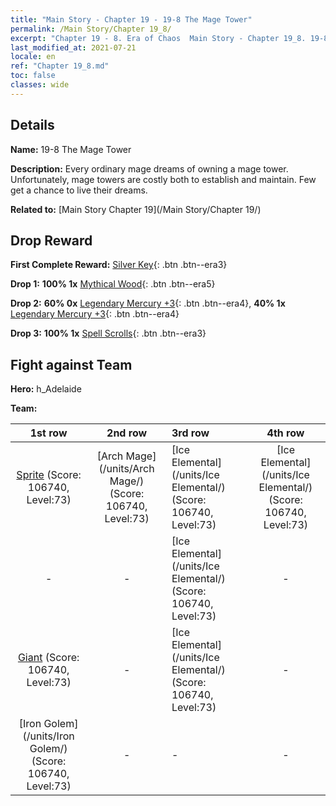 ```yaml
---
title: "Main Story - Chapter 19 - 19-8 The Mage Tower"
permalink: /Main Story/Chapter 19_8/
excerpt: "Chapter 19 - 8. Era of Chaos  Main Story - Chapter 19_8. 19-8 The Mage Tower"
last_modified_at: 2021-07-21
locale: en
ref: "Chapter 19_8.md"
toc: false
classes: wide
---
```


## Details

 **Name:** 19-8 The Mage Tower

 **Description:** Every ordinary mage dreams of owning a mage tower. Unfortunately, mage towers are costly both to establish and maintain. Few get a chance to live their dreams.

 **Related to:** [Main Story Chapter 19](/Main Story/Chapter 19/)

## Drop Reward

 **First Complete Reward:** [Silver Key](/Items/con_693/){: .btn .btn--era3}

 **Drop 1:** **100% 1x** [Mythical Wood](/Items/mat_62/){: .btn .btn--era5}

 **Drop 2:** **60% 0x** [Legendary Mercury +3](/Items/mat_56/){: .btn .btn--era4}, **40% 1x** [Legendary Mercury +3](/Items/mat_56/){: .btn .btn--era4}

 **Drop 3:** **100% 1x** [Spell Scrolls](/Items/con_694/){: .btn .btn--era3}


## Fight against Team
 **Hero:** h_Adelaide

 **Team:**


  | 1st row | 2nd row | 3rd row | 4th row |
  |:----:|:----:|:----|:----:|
  | [Sprite](/units/Sprite/) (Score: 106740, Level:73)  | [Arch Mage](/units/Arch Mage/) (Score: 106740, Level:73)  | [Ice Elemental](/units/Ice Elemental/) (Score: 106740, Level:73)  | [Ice Elemental](/units/Ice Elemental/) (Score: 106740, Level:73)  |
  | - | - | [Ice Elemental](/units/Ice Elemental/) (Score: 106740, Level:73)  | - |
  | [Giant](/units/Giant/) (Score: 106740, Level:73)  | - | [Ice Elemental](/units/Ice Elemental/) (Score: 106740, Level:73)  | - |
  | [Iron Golem](/units/Iron Golem/) (Score: 106740, Level:73)  | - | - | - |



